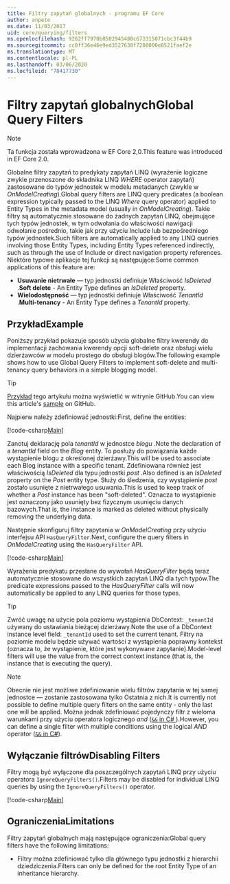 ```yaml
---
title: Filtry zapytań globalnych - programu EF Core
author: anpete
ms.date: 11/03/2017
uid: core/querying/filters
ms.openlocfilehash: 9262ff7970b0502945480c673315071cbc3f44b9
ms.sourcegitcommit: cc0ff36e46e9ed3527638f7208000e8521faef2e
ms.translationtype: MT
ms.contentlocale: pl-PL
ms.lasthandoff: 03/06/2020
ms.locfileid: "78417730"
---
```

# <a name="global-query-filters"></a><span data-ttu-id="c482f-102">Filtry zapytań globalnych</span><span class="sxs-lookup"><span data-stu-id="c482f-102">Global Query Filters</span></span>

> [!NOTE]
> <span data-ttu-id="c482f-103">Ta funkcja została wprowadzona w EF Core 2,0.</span><span class="sxs-lookup"><span data-stu-id="c482f-103">This feature was introduced in EF Core 2.0.</span></span>

<span data-ttu-id="c482f-104">Globalne filtry zapytań to predykaty zapytań LINQ (wyrażenie logiczne zwykle przenoszone do składnika LINQ *WHERE* operator zapytań) zastosowane do typów jednostek w modelu metadanych (zwykle w *OnModelCreating*).</span><span class="sxs-lookup"><span data-stu-id="c482f-104">Global query filters are LINQ query predicates (a boolean expression typically passed to the LINQ *Where* query operator) applied to Entity Types in the metadata model (usually in *OnModelCreating*).</span></span> <span data-ttu-id="c482f-105">Takie filtry są automatycznie stosowane do żadnych zapytań LINQ, obejmujące tych typów jednostek, w tym odwołania do właściwości nawigacji odwołanie pośrednio, takie jak przy użyciu Include lub bezpośredniego typów jednostek.</span><span class="sxs-lookup"><span data-stu-id="c482f-105">Such filters are automatically applied to any LINQ queries involving those Entity Types, including Entity Types referenced indirectly, such as through the use of Include or direct navigation property references.</span></span> <span data-ttu-id="c482f-106">Niektóre typowe aplikacje tej funkcji są następujące:</span><span class="sxs-lookup"><span data-stu-id="c482f-106">Some common applications of this feature are:</span></span>

* <span data-ttu-id="c482f-107">**Usuwanie nietrwałe** — typ jednostki definiuje Właściwość *IsDeleted* .</span><span class="sxs-lookup"><span data-stu-id="c482f-107">**Soft delete** - An Entity Type defines an *IsDeleted* property.</span></span>
* <span data-ttu-id="c482f-108">**Wielodostępność** — typ jednostki definiuje Właściwość *TenantId* .</span><span class="sxs-lookup"><span data-stu-id="c482f-108">**Multi-tenancy** - An Entity Type defines a *TenantId* property.</span></span>

## <a name="example"></a><span data-ttu-id="c482f-109">Przykład</span><span class="sxs-lookup"><span data-stu-id="c482f-109">Example</span></span>

<span data-ttu-id="c482f-110">Poniższy przykład pokazuje sposób użycia globalne filtry kwerendy do implementacji zachowania kwerendy opcji soft-delete oraz obsługi wielu dzierżawców w modelu prostego do obsługi blogów.</span><span class="sxs-lookup"><span data-stu-id="c482f-110">The following example shows how to use Global Query Filters to implement soft-delete and multi-tenancy query behaviors in a simple blogging model.</span></span>

> [!TIP]
> <span data-ttu-id="c482f-111">[Przykład](https://github.com/dotnet/EntityFramework.Docs/tree/master/samples/core/QueryFilters) tego artykułu można wyświetlić w witrynie GitHub.</span><span class="sxs-lookup"><span data-stu-id="c482f-111">You can view this article's [sample](https://github.com/dotnet/EntityFramework.Docs/tree/master/samples/core/QueryFilters) on GitHub.</span></span>

<span data-ttu-id="c482f-112">Najpierw należy zdefiniować jednostki:</span><span class="sxs-lookup"><span data-stu-id="c482f-112">First, define the entities:</span></span>

[!code-csharp[Main](../../../samples/core/QueryFilters/Program.cs#Entities)]

<span data-ttu-id="c482f-113">Zanotuj deklarację pola _tenantId_ w jednostce _blogu_ .</span><span class="sxs-lookup"><span data-stu-id="c482f-113">Note the declaration of a _tenantId_ field on the _Blog_ entity.</span></span> <span data-ttu-id="c482f-114">To posłuży do powiązania każde wystąpienie blogu z określonej dzierżawy.</span><span class="sxs-lookup"><span data-stu-id="c482f-114">This will be used to associate each Blog instance with a specific tenant.</span></span> <span data-ttu-id="c482f-115">Zdefiniowana również jest właściwością _IsDeleted_ dla typu jednostki _post_ .</span><span class="sxs-lookup"><span data-stu-id="c482f-115">Also defined is an _IsDeleted_ property on the _Post_ entity type.</span></span> <span data-ttu-id="c482f-116">Służy do śledzenia, czy wystąpienie _post_ zostało usunięte z nietrwałego usuwania.</span><span class="sxs-lookup"><span data-stu-id="c482f-116">This is used to keep track of whether a _Post_ instance has been "soft-deleted".</span></span> <span data-ttu-id="c482f-117">Oznacza to wystąpienie jest oznaczony jako usunięty bez fizycznym usunięciu danych bazowych.</span><span class="sxs-lookup"><span data-stu-id="c482f-117">That is, the instance is marked as deleted without physically removing the underlying data.</span></span>

<span data-ttu-id="c482f-118">Następnie skonfiguruj filtry zapytania w _OnModelCreating_ przy użyciu interfejsu API `HasQueryFilter`.</span><span class="sxs-lookup"><span data-stu-id="c482f-118">Next, configure the query filters in _OnModelCreating_ using the `HasQueryFilter` API.</span></span>

[!code-csharp[Main](../../../samples/core/QueryFilters/Program.cs#Configuration)]

<span data-ttu-id="c482f-119">Wyrażenia predykatu przesłane do wywołań _HasQueryFilter_ będą teraz automatycznie stosowane do wszystkich zapytań LINQ dla tych typów.</span><span class="sxs-lookup"><span data-stu-id="c482f-119">The predicate expressions passed to the _HasQueryFilter_ calls will now automatically be applied to any LINQ queries for those types.</span></span>

> [!TIP]
> <span data-ttu-id="c482f-120">Zwróć uwagę na użycie pola poziomu wystąpienia DbContext: `_tenantId` używany do ustawiania bieżącej dzierżawy.</span><span class="sxs-lookup"><span data-stu-id="c482f-120">Note the use of a DbContext instance level field: `_tenantId` used to set the current tenant.</span></span> <span data-ttu-id="c482f-121">Filtry na poziomie modelu będzie używać wartości z wystąpienia poprawny kontekst (oznacza to, że wystąpienie, które jest wykonywane zapytanie).</span><span class="sxs-lookup"><span data-stu-id="c482f-121">Model-level filters will use the value from the correct context instance (that is, the instance that is executing the query).</span></span>

> [!NOTE]
> <span data-ttu-id="c482f-122">Obecnie nie jest możliwe zdefiniowanie wielu filtrów zapytania w tej samej jednostce — zostanie zastosowana tylko Ostatnia z nich.</span><span class="sxs-lookup"><span data-stu-id="c482f-122">It is currently not possible to define multiple query filters on the same entity - only the last one will be applied.</span></span> <span data-ttu-id="c482f-123">Można jednak zdefiniować pojedynczy filtr z wieloma warunkami przy użyciu operatora logicznego _and_ ([`&&` in C# ](https://docs.microsoft.com/dotnet/csharp/language-reference/operators/boolean-logical-operators#conditional-logical-and-operator-)).</span><span class="sxs-lookup"><span data-stu-id="c482f-123">However, you can define a single filter with multiple conditions using the logical _AND_ operator ([`&&` in C#](https://docs.microsoft.com/dotnet/csharp/language-reference/operators/boolean-logical-operators#conditional-logical-and-operator-)).</span></span>

## <a name="disabling-filters"></a><span data-ttu-id="c482f-124">Wyłączanie filtrów</span><span class="sxs-lookup"><span data-stu-id="c482f-124">Disabling Filters</span></span>

<span data-ttu-id="c482f-125">Filtry mogą być wyłączone dla poszczególnych zapytań LINQ przy użyciu operatora `IgnoreQueryFilters()`.</span><span class="sxs-lookup"><span data-stu-id="c482f-125">Filters may be disabled for individual LINQ queries by using the `IgnoreQueryFilters()` operator.</span></span>

[!code-csharp[Main](../../../samples/core/QueryFilters/Program.cs#IgnoreFilters)]

## <a name="limitations"></a><span data-ttu-id="c482f-126">Ograniczenia</span><span class="sxs-lookup"><span data-stu-id="c482f-126">Limitations</span></span>

<span data-ttu-id="c482f-127">Filtry zapytań globalnych mają następujące ograniczenia:</span><span class="sxs-lookup"><span data-stu-id="c482f-127">Global query filters have the following limitations:</span></span>

* <span data-ttu-id="c482f-128">Filtry można zdefiniować tylko dla głównego typu jednostki z hierarchii dziedziczenia.</span><span class="sxs-lookup"><span data-stu-id="c482f-128">Filters can only be defined for the root Entity Type of an inheritance hierarchy.</span></span>
